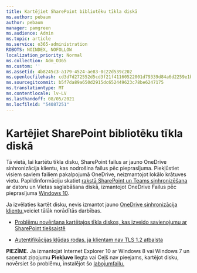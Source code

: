 ```yaml
---
title: Kartējiet SharePoint bibliotēku tīkla diskā
ms.author: pebaum
author: pebaum
manager: pamgreen
ms.audience: Admin
ms.topic: article
ms.service: o365-administration
ROBOTS: NOINDEX, NOFOLLOW
localization_priority: Normal
ms.collection: Adm_O365
ms.custom: ''
ms.assetid: 4b8245c3-a179-4524-ae83-0c22d539c202
ms.openlocfilehash: cd3d7d272552d5cd3f21f41160522001d79339d84a6d2259e1b1868deee66ef0
ms.sourcegitcommit: b5f7da89a650d2915dc652449623c78be6247175
ms.translationtype: MT
ms.contentlocale: lv-LV
ms.lasthandoff: 08/05/2021
ms.locfileid: "54087251"
---
```

# <a name="map-a-sharepoint-library-to-a-network-drive"></a>Kartējiet SharePoint bibliotēku tīkla diskā

Tā vietā, lai kartētu tīkla disku, SharePoint failus ar jauno OneDrive sinhronizācija klientu, kas nodrošina failus pēc pieprasījuma. Piekļūstiet visiem saviem failiem pakalpojumā OneDrive, neizmantojot lokālo krātuves vietu. Papildinformāciju skatiet [rakstā SharePoint un Teams sinhronizēšana](https://support.microsoft.com/office/sync-sharepoint-and-teams-files-with-your-computer-6de9ede8-5b6e-4503-80b2-6190f3354a88) ar datoru un Vietas saglabāšana diskā, izmantojot OneDrive Failus pēc pieprasījuma [Windows 10](https://support.microsoft.com/office/save-disk-space-with-onedrive-files-on-demand-for-windows-10-0e6860d3-d9f3-4971-b321-7092438fb38e).

Ja izvēlaties kartēt disku, nevis izmantot jauno [OneDrive sinhronizācija klientu,](https://support.microsoft.com/office/sync-sharepoint-and-teams-files-with-your-computer-6de9ede8-5b6e-4503-80b2-6190f3354a88)veiciet tālāk norādītās darbības.

- [Problēmu novēršana kartētajos tīkla diskos, kas izveido savienojumu ar SharePoint tiešsaistē](/sharepoint/support/administration/troubleshoot-mapped-network-drives)

- [Autentifikācijas kļūdas rodas, ja klientam nav TLS 1.2 atbalsta](/sharepoint/troubleshoot/administration/authentication-errors-tls12-support#network-drive-mapped-to-a-sharepoint-library)  

**PIEZĪME.** Ja izmantojat Internet Explorer 10 ar Windows 8 vai Windows 7 un saņemat ziņojumu **Piekļuve** liegta vai Ceļš nav pieejams, kartējot disku, novērsiet šo problēmu, instalējot šo [labojumfailu.](https://support.microsoft.com/topic/error-when-you-open-a-sharepoint-document-library-in-windows-explorer-or-map-a-network-drive-to-the-library-after-you-install-internet-explorer-10-96e640ba-059f-9b09-bb91-2a0319ee8b1d) 